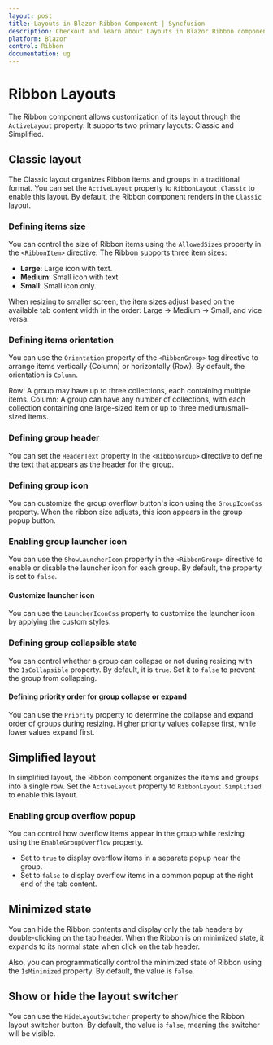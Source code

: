 ```yaml
---
layout: post
title: Layouts in Blazor Ribbon Component | Syncfusion
description: Checkout and learn about Layouts in Blazor Ribbon component in Blazor Server App and Blazor WebAssembly App.
platform: Blazor
control: Ribbon
documentation: ug
---
```


# Ribbon Layouts

The Ribbon component allows customization of its layout through the `ActiveLayout` property. It supports two primary layouts: Classic and Simplified.

## Classic layout

The Classic layout organizes Ribbon items and groups in a traditional format. You can set the `ActiveLayout` property to `RibbonLayout.Classic` to enable this layout. By default, the Ribbon component renders in the `Classic` layout.

### Defining items size

You can control the size of Ribbon items using the `AllowedSizes` property in the `<RibbonItem>` directive. The Ribbon supports three item sizes:

- **Large**: Large icon with text.
- **Medium**: Small icon with text.
- **Small**: Small icon only.

When resizing to smaller screen, the item sizes adjust based on the available tab content width in the order: Large → Medium → Small, and vice versa.

### Defining items orientation

You can use the `Orientation` property of the `<RibbonGroup>` tag directive to arrange items vertically (Column) or horizontally (Row). By default, the orientation is `Column`.

Row: A group may have up to three collections, each containing multiple items.
Column: A group can have any number of collections, with each collection containing one large-sized item or up to three medium/small-sized items.

### Defining group header

You can set the `HeaderText` property in the `<RibbonGroup>` directive to define the text that appears as the header for the group.

### Defining group icon

You can customize the group overflow button's icon using the `GroupIconCss` property. When the ribbon size adjusts, this icon appears in the group popup button.

### Enabling group launcher icon

You can use the `ShowLauncherIcon` property in the `<RibbonGroup>` directive to enable or disable the launcher icon for each group. By default, the property is set to `false`.

#### Customize launcher icon

You can use the `LauncherIconCss` property to customize the launcher icon by applying the custom styles.

### Defining group collapsible state

You can control whether a group can collapse or not during resizing with the `IsCollapsible` property. By default, it is `true`. Set it to `false` to prevent the group from collapsing.

#### Defining priority order for group collapse or expand

You can use the `Priority` property to determine the collapse and expand order of groups during resizing. Higher priority values collapse first, while lower values expand first.

## Simplified layout

In simplified layout, the Ribbon component organizes the items and groups into a single row. Set the `ActiveLayout` property to `RibbonLayout.Simplified` to enable this layout.

### Enabling group overflow popup

You can control how overflow items appear in the group while resizing using the `EnableGroupOverflow` property.

- Set to `true` to display overflow items in a separate popup near the group.
- Set to `false` to display overflow items in a common popup at the right end of the tab content.

## Minimized state

You can hide the Ribbon contents and display only the tab headers by double-clicking on the tab header. When the Ribbon is on minimized state, it expands to its normal state when click on the tab header.

Also, you can programmatically control the minimized state of Ribbon using the `IsMinimized` property. By default, the value is `false`.

## Show or hide the layout switcher

You can use the `HideLayoutSwitcher` property to show/hide the Ribbon layout switcher button. By default, the value is `false`, meaning the switcher will be visible.